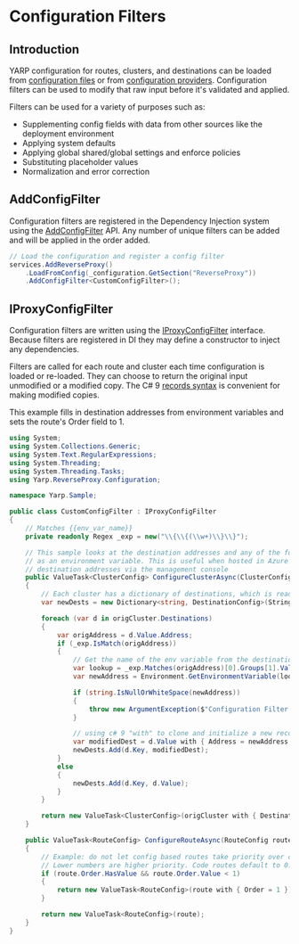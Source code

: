 # Configuration Filters

## Introduction
YARP configuration for routes, clusters, and destinations can be loaded from [configuration files](config-files.md) or from [configuration providers](config-providers.md). Configuration filters can be used to modify that raw input before it's validated and applied.

Filters can be used for a variety of purposes such as:
- Supplementing config fields with data from other sources like the deployment environment
- Applying system defaults
- Applying global shared/global settings and enforce policies
- Substituting placeholder values
- Normalization and error correction

## AddConfigFilter
Configuration filters are registered in the Dependency Injection system using the [AddConfigFilter](xref:Microsoft.Extensions.DependencyInjection.ReverseProxyServiceCollectionExtensions) API. Any number of unique filters can be added and will be applied in the order added.

```C#
// Load the configuration and register a config filter
services.AddReverseProxy()
    .LoadFromConfig(_configuration.GetSection("ReverseProxy"))
    .AddConfigFilter<CustomConfigFilter>();
```

## IProxyConfigFilter
Configuration filters are written using the [IProxyConfigFilter](xref:Yarp.ReverseProxy.Configuration.IProxyConfigFilter) interface. Because filters are registered in DI they may define a constructor to inject any dependencies.

Filters are called for each route and cluster each time configuration is loaded or re-loaded. They can choose to return the original input unmodified or a modified copy. The C# 9 [records syntax](https://docs.microsoft.com/en-us/dotnet/csharp/language-reference/builtin-types/record#nondestructive-mutation) is convenient for making modified copies.

This example fills in destination addresses from environment variables and sets the route's Order field to 1.

```C#
using System;
using System.Collections.Generic;
using System.Text.RegularExpressions;
using System.Threading;
using System.Threading.Tasks;
using Yarp.ReverseProxy.Configuration;

namespace Yarp.Sample;

public class CustomConfigFilter : IProxyConfigFilter
{
    // Matches {{env_var_name}}
    private readonly Regex _exp = new("\\{\\{(\\w+)\\}\\}");

    // This sample looks at the destination addresses and any of the form {{key}} will be modified, looking up the key
    // as an environment variable. This is useful when hosted in Azure etc, as it enables a simple way to replace
    // destination addresses via the management console
    public ValueTask<ClusterConfig> ConfigureClusterAsync(ClusterConfig origCluster, CancellationToken cancel)
    {
        // Each cluster has a dictionary of destinations, which is read-only, so we'll create a new one with our updates 
        var newDests = new Dictionary<string, DestinationConfig>(StringComparer.OrdinalIgnoreCase);

        foreach (var d in origCluster.Destinations)
        {
            var origAddress = d.Value.Address;
            if (_exp.IsMatch(origAddress))
            {
                // Get the name of the env variable from the destination and lookup value
                var lookup = _exp.Matches(origAddress)[0].Groups[1].Value;
                var newAddress = Environment.GetEnvironmentVariable(lookup);

                if (string.IsNullOrWhiteSpace(newAddress))
                {
                    throw new ArgumentException($"Configuration Filter Error: Substitution for '{lookup}' in cluster '{d.Key}' not found as an environment variable.");
                }

                // using c# 9 "with" to clone and initialize a new record
                var modifiedDest = d.Value with { Address = newAddress };
                newDests.Add(d.Key, modifiedDest);
            }
            else
            {
                newDests.Add(d.Key, d.Value);
            }
        }

        return new ValueTask<ClusterConfig>(origCluster with { Destinations = newDests });
    }

    public ValueTask<RouteConfig> ConfigureRouteAsync(RouteConfig route, ClusterConfig cluster, CancellationToken cancel)
    {
        // Example: do not let config based routes take priority over code based routes.
        // Lower numbers are higher priority. Code routes default to 0.
        if (route.Order.HasValue && route.Order.Value < 1)
        {
            return new ValueTask<RouteConfig>(route with { Order = 1 });
        }

        return new ValueTask<RouteConfig>(route);
    }
}
```
